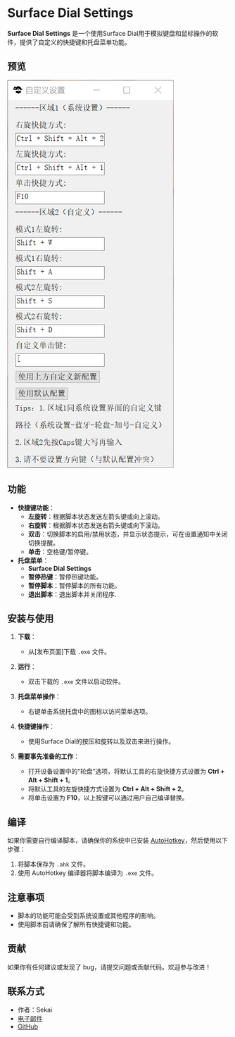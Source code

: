 # Surface Dial Settings

**Surface Dial Settings** 是一个使用Surface Dial用于模拟键盘和鼠标操作的软件，提供了自定义的快捷键和托盘菜单功能。

## 预览

![预览](./CN.png)

## 功能

- **快捷键功能**：
  - **左旋转**：根据脚本状态发送左箭头键或向上滚动。
  - **右旋转**：根据脚本状态发送右箭头键或向下滚动。
  - **双击**：切换脚本的启用/禁用状态，并显示状态提示，可在设置通知中关闭切换提醒。
  - **单击**：空格键/暂停键。
- **托盘菜单**：
  - **Surface Dial Settings**
  - **暂停热键**：暂停热键功能。
  - **暂停脚本**：暂停脚本的所有功能。
  - **退出脚本**：退出脚本并关闭程序.

## 安装与使用

1. **下载**：
   - 从[发布页面]下载 `.exe` 文件。

2. **运行**：
   - 双击下载的 `.exe` 文件以启动软件。

3. **托盘菜单操作**：
   - 右键单击系统托盘中的图标以访问菜单选项。

4. **快捷键操作**：
   - 使用Surface Dial的按压和旋转以及双击来进行操作。

5. **需要事先准备的工作**：
   - 打开设备设置中的“轮盘”选项，将默认工具的右旋快捷方式设置为 **Ctrl + Alt + Shift + 1**。
   - 将默认工具的左旋快捷方式设置为 **Ctrl + Alt + Shift + 2**。
   - 将单击设置为 **F10**，以上按键可以通过用户自己编译替换。

## 编译

如果你需要自行编译脚本，请确保你的系统中已安装 [AutoHotkey](https://www.autohotkey.com/)，然后使用以下步骤：

1. 将脚本保存为 `.ahk` 文件。
2. 使用 AutoHotkey 编译器将脚本编译为 `.exe` 文件。

## 注意事项

- 脚本的功能可能会受到系统设置或其他程序的影响。
- 使用脚本前请确保了解所有快捷键和功能。

## 贡献

如果你有任何建议或发现了 bug，请提交问题或贡献代码。欢迎参与改进！

## 联系方式

- 作者：Sekai
- [电子邮件](qq1973846900@gmail.com)
- [GitHub](https://github.com/Sekai219)
